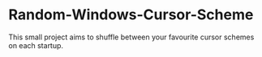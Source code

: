 # Random-Windows-Cursor-Scheme
This small project aims to shuffle between your favourite cursor schemes on each startup.
